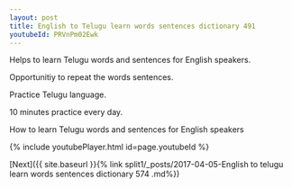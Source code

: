 ```yaml
---
layout: post
title: English to Telugu learn words sentences dictionary 491 
youtubeId: PRVnPm02Ewk
---
```

 
 
Helps to learn Telugu words and sentences for English speakers.

Opportunitiy to repeat the words sentences. 

Practice Telugu language. 
 
10 minutes practice every day. 
 
How to learn Telugu words and sentences for English speakers 
 
{% include youtubePlayer.html id=page.youtubeId %}
 
 
[Next]({{ site.baseurl }}{% link  split1/_posts/2017-04-05-English to telugu learn words sentences dictionary 574 .md%})
 
